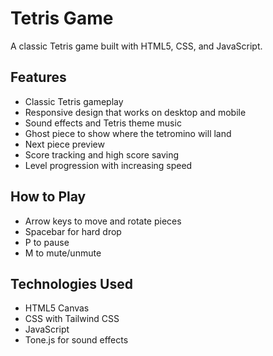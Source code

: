 # Tetris Game

A classic Tetris game built with HTML5, CSS, and JavaScript.

## Features

- Classic Tetris gameplay
- Responsive design that works on desktop and mobile
- Sound effects and Tetris theme music
- Ghost piece to show where the tetromino will land
- Next piece preview
- Score tracking and high score saving
- Level progression with increasing speed

## How to Play

- Arrow keys to move and rotate pieces
- Spacebar for hard drop
- P to pause
- M to mute/unmute

## Technologies Used

- HTML5 Canvas
- CSS with Tailwind CSS
- JavaScript
- Tone.js for sound effects